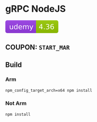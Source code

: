 # gRPC NodeJS

![Udemy](.github/badges/udemy.svg)

## COUPON: `START_MAR`

## Build

### Arm

```
npm_config_target_arch=x64 npm install
```

### Not Arm

```
npm install
```
